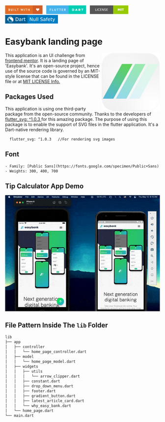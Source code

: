 <img src="screenshots/badges/built-with-love.svg" height="28px"/>&nbsp;&nbsp;
<img src="screenshots/badges/flutter-dart.svg" height="28px" />&nbsp;&nbsp;
<a href="https://choosealicense.com/licenses/mit/" target="_blank"><img src="screenshots/badges/license-MIT.svg" height="28px" /></a>&nbsp;&nbsp;
<img src="screenshots/badges/dart-null_safety-blue.svg" height="28px"/>

# Easybank landing page

<img align="right" src="screenshots/stores_logos/playstore.png" height="190"></img>
This application is an UI challenge from <a href = "https://www.frontendmentor.io/challenges/easybank-landing-page-WaUhkoDN">frontend mentor</a>. It is a landing page of 'Easybank'. It's an open-source project, hence use of the source code is governed by an MIT-style license that can be found in the LICENSE file or at <a href = "https://choosealicense.com/licenses/mit/">MIT LICENSE Info.</a>

## Packages Used

This application is using one third-party package from the open-source community. Thanks to the developers of <a href = "https://pub.dev/packages/flutter_svg">flutter_svg: ^1.0.3 </a> for this amazing package. The purpose of using this package is to enable the support of SVG files in the flutter application. It's a Dart-native rendering library.

```
  flutter_svg: ^1.0.3   //For rendering svg images
```

## Font

```
- Family: [Public Sans](https://fonts.google.com/specimen/Public+Sans)
- Weights: 300, 400, 700
```

## Tip Calculator App Demo

<p align="center"><img src="screenshots/gif/demo.gif"></p>

## File Pattern Inside The `lib` Folder

```
lib
├── app
│   ├── controller
│   │   └── home_page_controller.dart
│   ├── model
│   │   └── home_page_model.dart
│   ├── widgets
│   │   ├── utils
│   │   │   └── arrow_clipper.dart
│   │   ├── constant.dart
│   │   ├── drop_down_menu.dart
│   │   ├── footer.dart
│   │   ├── gradient_button.dart
│   │   ├── latest_article_card.dart
│   │   └── why_easy_bank.dart
│   └── home_page.dart
└── main.dart
```
